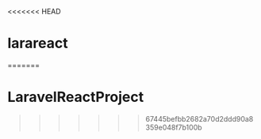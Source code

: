 <<<<<<< HEAD
# larareact
=======
# LaravelReactProject
>>>>>>> 67445befbb2682a70d2ddd90a8359e048f7b100b
